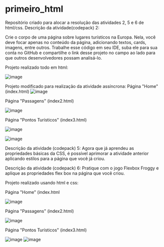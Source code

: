 # primeiro_html
Repositório criado para alocar a resolução das atividades 2, 5 e 6 de html/css.
Descrição da atividade(codepack) 2: 

Crie o corpo de uma página sobre lugares turísticos na Europa. Nela, você deve focar apenas no conteúdo da página, adicionando textos, cards, imagens, entre outros. 
Trabalhe esse código em seu IDE, suba ele para sua conta no GitHub e compartilhe o link desse projeto no campo ao lado para que outros desenvolvedores possam analisá-lo.

Projeto realizado todo em html:

![image](https://user-images.githubusercontent.com/127509838/230694997-c17c44e6-38a5-4078-8d30-034ae8448b4b.png)

Projeto modificado para realização da atividade assíncrona:
Página "Home" (index.html)
![image](https://user-images.githubusercontent.com/127509838/230752462-0046c7e5-04d1-4494-b598-4450aa353772.png)

Página "Passagens" (index2.html)

![image](https://user-images.githubusercontent.com/127509838/230752541-91b3dfa4-034d-447d-899e-9238ba5fa581.png)

Página "Pontos Turísticos" (index3.html)

![image](https://user-images.githubusercontent.com/127509838/230752573-d7711b18-7ec5-4906-83f8-670687fd0de3.png)

![image](https://user-images.githubusercontent.com/127509838/230752591-9a6f1fcc-c4f5-4b4e-b068-af07b93b9e12.png)

Descrição da atividade (codepack) 5:
Agora que já aprendeu as propriedades básicas da CSS, é possível aprimorar a atividade anterior aplicando estilos para a página que você já criou.

Descrição da atividade (codepack) 6:
Pratique com o jogo Flexbox Froggy e aplique as propriedades flex box na página que você criou.

Projeto realizado usando html e css:

Página "Home" (index.html

![image](https://user-images.githubusercontent.com/127509838/233144981-074b1c2c-3c87-4690-8208-1392b86e3c1a.png)

Página "Passagens" (index2.html)

![image](https://user-images.githubusercontent.com/127509838/233145133-5867e374-f86a-4e05-b170-3ec14b8f8f87.png)

Página "Pontos Turísticos" (index3.html)

![image](https://user-images.githubusercontent.com/127509838/233145472-ea9ee85b-9abe-45f2-8ff9-6b7b788d4615.png)
![image](https://user-images.githubusercontent.com/127509838/233145581-355931de-5e2f-4a08-84a6-6d9a138162e7.png)


